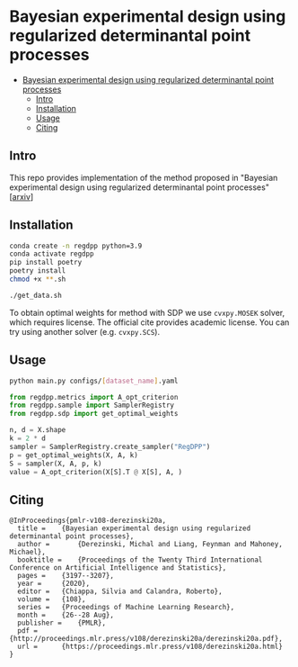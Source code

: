 # Bayesian experimental design using regularized determinantal point processes

- [Bayesian experimental design using regularized determinantal point processes](#bayesian-experimental-design-using-regularized-determinantal-point-processes)
  - [Intro](#intro)
  - [Installation](#installation)
  - [Usage](#usage)
  - [Citing](#citing)

## Intro
This repo provides implementation of the method proposed in "Bayesian experimental design using regularized determinantal point processes" \[[arxiv](https://arxiv.org/pdf/1906.04133.pdf)\]

## Installation

```bash
conda create -n regdpp python=3.9
conda activate regdpp
pip install poetry
poetry install
chmod +x **.sh
```

```bash
./get_data.sh
```

To obtain optimal weights for method with SDP we use ```cvxpy.MOSEK``` solver, which requires license. The official cite provides academic license. You can try using another solver (e.g. ```cvxpy.SCS```).

## Usage

```bash
python main.py configs/[dataset_name].yaml
```

```python
from regdpp.metrics import A_opt_criterion
from regdpp.sample import SamplerRegistry
from regdpp.sdp import get_optimal_weights

n, d = X.shape
k = 2 * d
sampler = SamplerRegistry.create_sampler("RegDPP")
p = get_optimal_weights(X, A, k)
S = sampler(X, A, p, k)
value = A_opt_criterion(X[S].T @ X[S], A, )

```

<!-- ## Example

![](./figs/mg_scale.pdf) -->

## Citing

```
@InProceedings{pmlr-v108-derezinski20a,
  title = 	 {Bayesian experimental design using regularized determinantal point processes},
  author =       {Derezinski, Michal and Liang, Feynman and Mahoney, Michael},
  booktitle = 	 {Proceedings of the Twenty Third International Conference on Artificial Intelligence and Statistics},
  pages = 	 {3197--3207},
  year = 	 {2020},
  editor = 	 {Chiappa, Silvia and Calandra, Roberto},
  volume = 	 {108},
  series = 	 {Proceedings of Machine Learning Research},
  month = 	 {26--28 Aug},
  publisher =    {PMLR},
  pdf = 	 {http://proceedings.mlr.press/v108/derezinski20a/derezinski20a.pdf},
  url = 	 {https://proceedings.mlr.press/v108/derezinski20a.html}
}
```

